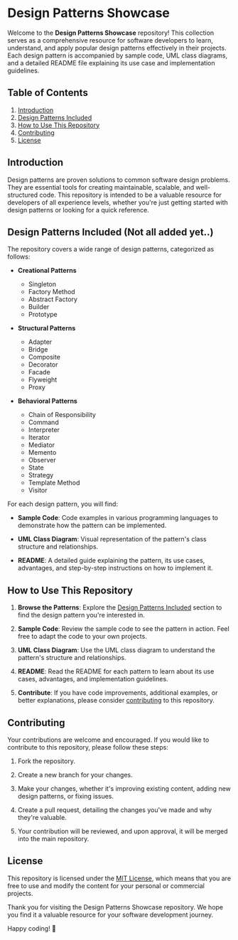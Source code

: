 # Design Patterns Showcase

Welcome to the **Design Patterns Showcase** repository! This collection serves as a comprehensive resource for software developers to learn, understand, and apply popular design patterns effectively in their projects. Each design pattern is accompanied by sample code, UML class diagrams, and a detailed README file explaining its use case and implementation guidelines.

## Table of Contents

1. [Introduction](#introduction)
2. [Design Patterns Included](#design-patterns-included)
3. [How to Use This Repository](#how-to-use-this-repository)
4. [Contributing](#contributing)
5. [License](#license)

## Introduction

Design patterns are proven solutions to common software design problems. They are essential tools for creating maintainable, scalable, and well-structured code. This repository is intended to be a valuable resource for developers of all experience levels, whether you're just getting started with design patterns or looking for a quick reference.

## Design Patterns Included (Not all added yet..)

The repository covers a wide range of design patterns, categorized as follows:

- **Creational Patterns**
  - Singleton
  - Factory Method
  - Abstract Factory
  - Builder
  - Prototype

- **Structural Patterns**
  - Adapter
  - Bridge
  - Composite
  - Decorator
  - Facade
  - Flyweight
  - Proxy

- **Behavioral Patterns**
  - Chain of Responsibility
  - Command
  - Interpreter
  - Iterator
  - Mediator
  - Memento
  - Observer
  - State
  - Strategy
  - Template Method
  - Visitor

For each design pattern, you will find:

- **Sample Code**: Code examples in various programming languages to demonstrate how the pattern can be implemented.

- **UML Class Diagram**: Visual representation of the pattern's class structure and relationships.

- **README**: A detailed guide explaining the pattern, its use cases, advantages, and step-by-step instructions on how to implement it.

## How to Use This Repository

1. **Browse the Patterns**: Explore the [Design Patterns Included](#design-patterns-included) section to find the design pattern you're interested in.

2. **Sample Code**: Review the sample code to see the pattern in action. Feel free to adapt the code to your own projects.

3. **UML Class Diagram**: Use the UML class diagram to understand the pattern's structure and relationships.

4. **README**: Read the README for each pattern to learn about its use cases, advantages, and implementation guidelines.

5. **Contribute**: If you have code improvements, additional examples, or better explanations, please consider [contributing](#contributing) to this repository.

## Contributing

Your contributions are welcome and encouraged. If you would like to contribute to this repository, please follow these steps:

1. Fork the repository.

2. Create a new branch for your changes.

3. Make your changes, whether it's improving existing content, adding new design patterns, or fixing issues.

4. Create a pull request, detailing the changes you've made and why they're valuable.

5. Your contribution will be reviewed, and upon approval, it will be merged into the main repository.

## License

This repository is licensed under the [MIT License](LICENSE), which means that you are free to use and modify the content for your personal or commercial projects.

Thank you for visiting the Design Patterns Showcase repository. We hope you find it a valuable resource for your software development journey.

Happy coding! 🚀
